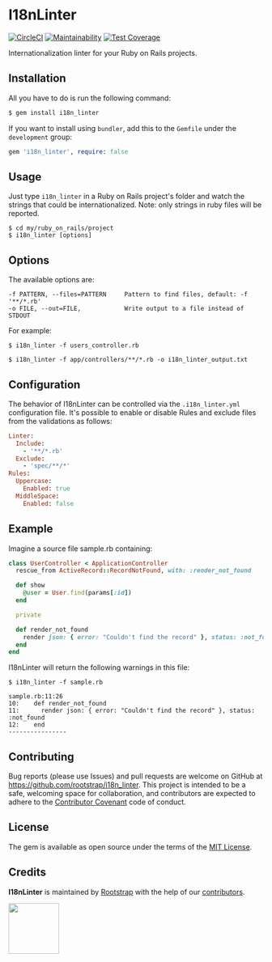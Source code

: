 # I18nLinter

[![CircleCI](https://circleci.com/gh/rootstrap/i18n_linter/tree/master.svg?style=svg&circle-token=15c1ee79b304665b14e47e04dc7577c715de293c)](https://circleci.com/gh/rootstrap/i18n_linter/tree/master)
[![Maintainability](https://api.codeclimate.com/v1/badges/50f3ec30e8147c3df712/maintainability)](https://codeclimate.com/repos/5c6b0bbdd561465d35008579/maintainability)
[![Test Coverage](https://api.codeclimate.com/v1/badges/50f3ec30e8147c3df712/test_coverage)](https://codeclimate.com/repos/5c6b0bbdd561465d35008579/test_coverage)

Internationalization linter for your Ruby on Rails projects.

## Installation
All you have to do is run the following command:
```bash
$ gem install i18n_linter
```
If you want to install using `bundler`, add this to the `Gemfile` under the `development` group:
```ruby
gem 'i18n_linter', require: false
```

## Usage
Just type `i18n_linter` in a Ruby on Rails project's folder and watch the strings that could be internationalized. Note: only strings in ruby files will be reported.
```
$ cd my/ruby_on_rails/project
$ i18n_linter [options]
```

## Options
The available options are:
```
-f PATTERN, --files=PATTERN     Pattern to find files, default: -f '**/*.rb'
-o FILE, --out=FILE,            Write output to a file instead of STDOUT
```

For example:

```
$ i18n_linter -f users_controller.rb
```
```
$ i18n_linter -f app/controllers/**/*.rb -o i18n_linter_output.txt
```

## Configuration
The behavior of I18nLinter can be controlled via the `.i18n_linter.yml` configuration file.
It's possible to enable or disable Rules and exclude files from the validations as follows:
```ruby
Linter:
  Include:
    - '**/*.rb'
  Exclude:
    - 'spec/**/*'
Rules:
  Uppercase:
    Enabled: true
  MiddleSpace:
    Enabled: false
```

## Example
Imagine a source file sample.rb containing:
```ruby
class UserController < ApplicationController
  rescue_from ActiveRecord::RecordNotFound, with: :render_not_found

  def show
    @user = User.find(params[:id])
  end

  private

  def render_not_found
    render json: { error: "Couldn't find the record" }, status: :not_found
  end
end
```
I18nLinter will return the following warnings in this file:
```
$ i18n_linter -f sample.rb

sample.rb:11:26
10:    def render_not_found
11:      render json: { error: "Couldn't find the record" }, status: :not_found
12:    end
----------------
```

## Contributing
Bug reports (please use Issues) and pull requests are welcome on GitHub at https://github.com/rootstrap/i18n_linter. This project is intended to be a safe, welcoming space for collaboration, and contributors are expected to adhere to the [Contributor Covenant](http://contributor-covenant.org) code of conduct.

## License
The gem is available as open source under the terms of the [MIT License](https://opensource.org/licenses/MIT).

## Credits
**I18nLinter** is maintained by [Rootstrap](http://www.rootstrap.com) with the help of our [contributors](https://github.com/rootstrap/i18n_linter/contributors).

[<img src="https://s3-us-west-1.amazonaws.com/rootstrap.com/img/rs.png" width="100"/>](http://www.rootstrap.com)
